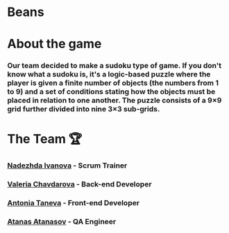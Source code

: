 # Beans
# About the game
<h3>Our team decided to make a sudoku type of game. If you don't know what a sudoku is, it's a logic-based puzzle where the player is given a finite number of objects (the numbers from 1 to 9) and a set of conditions stating how the objects must be placed in relation to one another. The puzzle consists of a 9×9 grid further divided into nine 3×3 sub-grids.</h3>

# The Team 🏆
<h3><a href="https://github.com/NTIvanova21">Nadezhda Ivanova</a> - Scrum Trainer</h3>
<h3><a href="https://github.com/VDChavdarova21">Valeria Chavdarova</a> - Back-end Developer</h3>
<h3><a href="https://github.com/ATTaneva21">Antonia Taneva</a> - Front-end Developer</h3>
<h3><a href="https://github.com/ADAtanasov21 ">Atanas Atanasov</a> - QA Engineer</h3>
